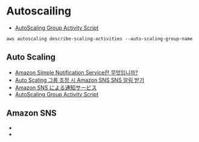 # Autoscailing
- [AutoScaling Group Activity Script](https://www.powerupcloud.com/daily-autoscaling-activity-report/)
```
aws autoscaling describe-scaling-activities --auto-scaling-group-name
```

## Auto Scaling
- [Amazon Simple Notification Service란 무엇입니까?](https://docs.aws.amazon.com/ko_kr/sns/latest/dg/welcome.html)
- [Auto Scaling 그룹 조정 시 Amazon SNS SNS 알림 받기](https://docs.aws.amazon.com/ko_kr/autoscaling/ec2/userguide/ASGettingNotifications.html#auto-scaling-sns-notifications)
- [Amazon SNS による通知サービス](https://dev.classmethod.jp/cloud/amazon-sns-service/)
- [AutoScaling Group Activity Script](https://www.powerupcloud.com/daily-autoscaling-activity-report/)
## Amazon SNS
- [](https://aws.amazon.com/ko/sns/?whats-new-cards.sort-by=item.additionalFields.postDateTime&whats-new-cards.sort-order=desc)
- [](https://ap-northeast-2.console.aws.amazon.com/sns/v3/home?region=ap-northeast-2#/homepage)